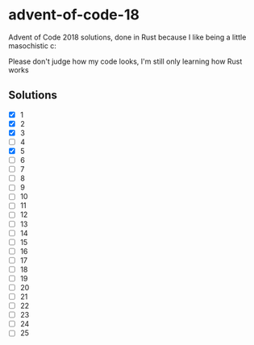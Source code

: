 # advent-of-code-18
Advent of Code 2018 solutions, done in Rust because I like being a little masochistic c:

Please don't judge how my code looks, I'm still only learning how Rust works

## Solutions
- [x]  1
- [x]  2
- [x]  3
- [ ]  4
- [x]  5
- [ ]  6
- [ ]  7
- [ ]  8
- [ ]  9
- [ ] 10
- [ ] 11
- [ ] 12
- [ ] 13
- [ ] 14
- [ ] 15
- [ ] 16
- [ ] 17
- [ ] 18
- [ ] 19
- [ ] 20
- [ ] 21
- [ ] 22
- [ ] 23
- [ ] 24
- [ ] 25
